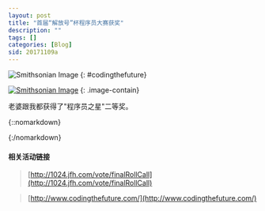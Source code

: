 ```yaml
---
layout: post
title: "首届“解放号”杯程序员大赛获奖"
description: ""
tags: []
categories: [Blog]
sid: 20171109a
---
```


![Smithsonian Image](http://www.codingthefuture.com/images/logo2.png)
{: #codingthefuture}

[![Smithsonian Image](//yorry.cn/up/link/blog/jfh_prize.png)](//yorry.cn/up/link/blog/jfh_prize.png)
{: .image-contain}

老婆跟我都获得了"程序员之星"二等奖。

{::nomarkdown}
<style>
#codingthefuture{
    background: #333;
    padding: 10px 15px;
}
</style>
{:/nomarkdown}

#### 相关活动链接
> [http://1024.jfh.com/vote/finalRollCall](http://1024.jfh.com/vote/finalRollCall)

> [http://www.codingthefuture.com/](http://www.codingthefuture.com/)